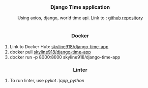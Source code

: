 <br />
<p align="center">
  <h3 align="center">Django Time application</h3>

  <p align="center">
    Using axios, django, world time api. Link to : <a href="https://github.com/Skyine918/devops">github repository</a>
    <br/>
    <br/>
  </p>
  
  <h3 align="center">Docker</h3>
  <ol>
    <li>Link to Docker Hub: <a href="https://hub.docker.com/repository/docker/skyline918/django-time-app">skyline918/django-time-app</a></li>
    <li>docker pull <a href="">skyline918/django-time-app</a></li>
    <li>docker run -p 8000:8000 skyline918/django-time-app</li>
    
  </ol>
  
  <h3 align="center">Linter</h3>
  <ol>
    <li>To run linter, use <i>pylint .\app_python</i></li>    
  </ol>
</p>

<br/><br/><br/>
